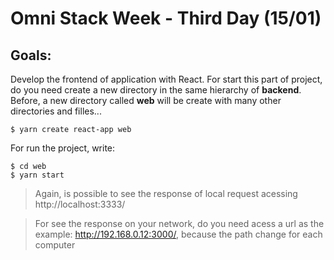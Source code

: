 # Omni Stack Week - Third Day (15/01)

## Goals:

Develop the frontend of application with React.
For start this part of project, do you need create a new directory in the same hierarchy of **backend**. Before, a new directory called **web** will be create with many other directories and filles... 

```
$ yarn create react-app web 
```
For run the project, write:
```
$ cd web
$ yarn start
```
> Again, is possible to see the response of local request acessing http://localhost:3333/

> For see the response on your network, do you need acess a url as the example: http://192.168.0.12:3000/, because the path change for each computer 
